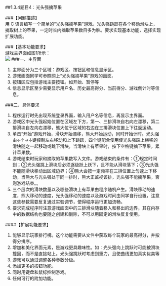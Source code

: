 ##1.3.4题目4：光头强摘苹果

###【问题描述】  
用 C 语言编写一个简单的“光头强摘苹果”游戏。光头强跳跃在各个移动滑块上，摘取树上的苹果，一定时长内摘取苹果数目多为胜。要求实现基本功能，选择实现扩展功能。  

###【基本功能要求】  
游戏主界面如图1所示：  
![](http://7xrn7f.com1.z0.glb.clouddn.com/16-4-25/85935707.jpg)
###一、主界面
1.	主界面分为三个区域：游戏区、按钮区和信息显示区。
2.	游戏画面同学可参照网上“光头强摘苹果”游戏的画面。
3.	按钮区应包括游戏主要按钮。如开始、暂停等
4.	信息显示区至少需要显示用户名、历史最高得分、当前得分、游戏倒计时等信息。  

###二、具体要求
1.	程序运行时先出现系统登录界面，输入用户名等信息，再显示主界面。
2.	游戏区中光头强起始位置在区域左下方，第一、三排滑块自右向左漂移，第二排滑块自左向右漂移，熊大位于区域的右边在三排滑块位置上下往返运动。
3.	单击“开始”游戏开始，滑块开始漂移，熊大开始运动，同时开始计时。光头强由←↑→↓键控制左右移动和上下跳跃，四个键配合使用使光头强踩上横移的滑块随之一起移动或跳下滑块，当滑块上有苹果时，按下空格键摘下苹果，累计苹果数。
4.	游戏结束时玩家和摘取的苹果数写入文件。游戏结束的条件有：①规定时间到；②光头强跳上滑块后必须逐级跃上跃下，且不能从滑块落下；③光头强不能随滑块移动出区域边界；④熊大会按一定频率在三排位置上匀速上下移动，当熊大与光头强处于同一排时，熊大正监视该排，光头强不能摘苹果，否则游戏结束。。
5.	三个层次的滑块数量以及哪些滑块上有苹果由程序随机产生。滑块移动的速度，熊大移动的速度，光头强移动的速度以及游戏时间由同学自行设置，注意这些参数需要反复通过实验调节，使得程序运行更加流畅。
6.	要求完成程序时注意游戏画面中的三排滑块随着移入和移出的边界，其在内存中的数据结构也要随之创建和删除，不可以用固定的滑块反复使用。  
  

####【扩展功能要求】
1.	能够显示玩家排行榜。这个功能需要从文件中获取每个玩家的最高得分，并按得分排序。
2.	增加和美化界面元素，是游戏更具趣味性。如：光头强向上跳跃时可能被滑块撞回，而不是直接站上。光头强跳跃时考虑到重力，且使曲线更加真实优美等
3.	游戏可以通过调整各种参数分级。
4.	添加更多的按钮功能。
5.	同时用键盘和鼠标控制游戏。
6.	任何可行的附加功能。
 
